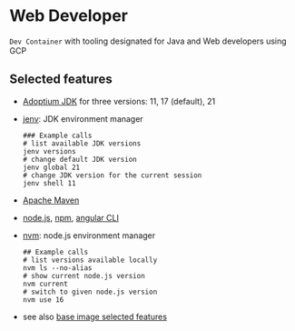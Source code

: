# Web Developer

`Dev Container` with tooling designated for Java and Web developers using GCP

## Selected features

* [Adoptium JDK](https://adoptium.net/) for three versions: 11, 17 (default), 21
* [jenv](https://github.com/jenv/jenv): JDK environment manager

  ```shell
  ### Example calls
  # list available JDK versions
  jenv versions
  # change default JDK version
  jenv global 21
  # change JDK version for the current session
  jenv shell 11
  ```

* [Apache Maven](https://maven.apache.org/)
* [node.js](https://nodejs.org/en), [npm](https://www.npmjs.com/), [angular CLI](https://angular.io/cli)
* [nvm](https://github.com/nvm-sh/nvm): node.js environment manager

  ```shell
  ## Example calls
  # list versions available locally
  nvm ls --no-alias
  # show current node.js version
  nvm current
  # switch to given node.js version
  nvm use 16
  ```

* see also [base image selected features](../base/README.md#selected-features)
